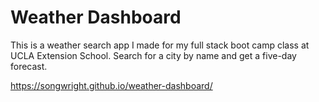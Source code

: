 # Weather Dashboard

This is a weather search app I made for my full stack boot camp class at UCLA Extension School. Search for a city by name and get a five-day forecast.

https://songwright.github.io/weather-dashboard/
